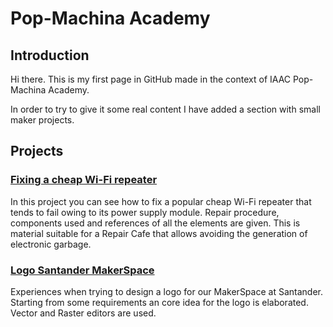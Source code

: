 # Pop-Machina Academy
## Introduction
Hi there.  This is my first page in GitHub made in the context of IAAC Pop-Machina Academy.

In order to try to give it some real content I have added a section with small maker projects.

## Projects
### <a href="./fixing-wifi-repeater/index.html">Fixing a cheap Wi-Fi repeater</a>
In this project you can see how to fix a popular cheap Wi-Fi repeater that tends to fail owing to its power supply module. Repair procedure, components used and references of all the elements are given. This is material suitable for a Repair Cafe that allows avoiding the generation of electronic garbage.
### <a href="./logoMakerSpace/index.html">Logo Santander MakerSpace</a>
Experiences when trying to design a logo for our MakerSpace at Santander. Starting from some requirements an core idea for the logo is elaborated.  Vector and Raster editors are used.
